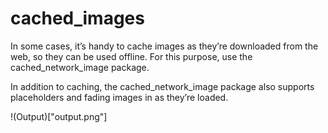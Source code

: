 # cached_images

In some cases, it’s handy to cache images as they’re downloaded from the web, so they can be used offline. For this purpose, use the cached_network_image package.

In addition to caching, the cached_network_image package also supports placeholders and fading images in as they’re loaded.


!(Output)["output.png"]